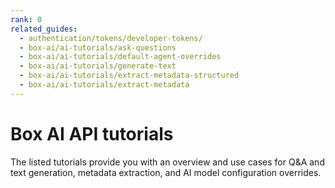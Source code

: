 ```yaml
---
rank: 0
related_guides:
  - authentication/tokens/developer-tokens/
  - box-ai/ai-tutorials/ask-questions
  - box-ai/ai-tutorials/default-agent-overrides
  - box-ai/ai-tutorials/generate-text
  - box-ai/ai-tutorials/extract-metadata-structured
  - box-ai/ai-tutorials/extract-metadata
---
```


# Box AI API tutorials

The listed tutorials provide you with an overview and use cases for Q&A and text generation, metadata extraction, and AI model configuration overrides.
